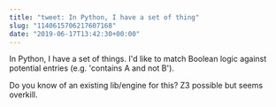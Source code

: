 ```yaml
---
title: "tweet: In Python, I have a set of thing"
slug: "1140615706217607168"
date: "2019-06-17T13:42:30+00:00"
---
```

In Python, I have a set of things. I'd like to match Boolean logic against potential entries (e.g. 'contains A and not B'). 

Do you know of an existing lib/engine for this? Z3 possible but seems overkill.